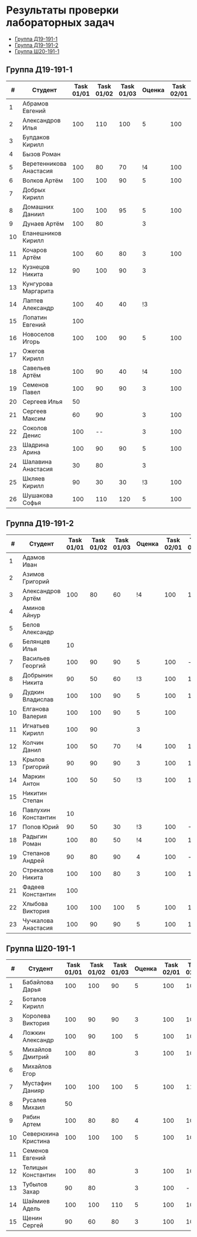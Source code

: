 # Результаты проверки лабораторных задач

<!--TOC-->
  - [Группа Д19-191-1](#группа-д19-191-1)
  - [Группа Д19-191-2](#группа-д19-191-2)
  - [Группа Ш20-191-1](#группа-ш20-191-1)
<!--/TOC-->

## Группа Д19-191-1
|#|Студент| Task 01/01 | Task 01/02 | Task 01/03 | Оценка | Task 02/01 | Task 02/02 | Task 02/03 | Зачет |
|----|--|--|--|--|--|--|--|--|--|
|1|Абрамов Евгений||
|2|Александров Илья|100|110|100|5|100|110|100|+|
|3|Булдаков Кирилл|
|4|Бызов Роман|
|5|Веретенникова Анастасия|100|80|70|!4|100|100|100|+|
|6|Волков Артём|100|100|90|5|100|
|7|Добрых Кирилл|
|8|Домашних Даниил|100|100|95|5|100|100|100|+|
|9|Дунаев Артём|100|80||3|
|10|Епанешников Кирилл|
|11|Кочаров Артём|100|60|80|3|100|100|
|12|Кузнецов Никита|90|100|90|3|
|13|Кунгурова Маргарита|
|14|Лаптев Александр|100|40|40|!3|
|15|Лопатин Евгений|100|
|16|Новоселов Игорь|100|100|90|5|100|100|100|+|
|17|Ожегов Кирилл|
|18|Савельев Артём|100|90|40|!4|100|100|
|19|Семенов Павел|100|90|90|3|100|100|
|20|Сергеев Илья|50|
|21|Сергеев Максим|60|90||3|100|100|100|+|
|22|Соколов Денис|100|--||3|100|100|100|+|
|23|Шадрина Арина|100|90|90|5|100|100|100|+|
|24|Шалавина Анастасия|30|80||3|
|25|Шкляев Кирилл|90|30|30|!3|100|100|100|+|
|26|Шушакова Софья|100|110|120|5|100|100|100|+|

## Группа Д19-191-2
|#|Студент| Task 01/01 | Task 01/02 | Task 01/03 | Оценка | Task 02/01 | Task 02/02 | Task 02/03 | Зачет |
|----|--|--|--|--|--|--|--|--|--|
|1|Адамов Иван|
|2|Азимов Григорий|
|3|Александров Артём|100|80|60|!4|100|100|100|+|
|4|Аминов Айнур|
|5|Белов Александр|
|6|Белянцев Илья|10|
|7|Васильев Георгий|100|90|90|5|100|-|100|
|8|Добрынин Никита|90|50|60|!3|100|100|100|+|
|9|Дудкин Владислав|100|100|90|5|100|100|
|10|Елганова Валерия|100|100|90|5|100|
|11|Игнатьев Кирилл|100|90||3|
|12|Колчин Данил|100|50|70|!4|100|100|100|+|
|13|Крылов Григорий|90|90|90|3|100|100|100|+|
|14|Маркин Антон|100|50|50|!3|100|100|100|+|
|15|Никитин Степан|
|16|Павлухин Константин|10|
|17|Попов Юрий|90|50|30|!3|100|-100
|18|Радыгин Роман|100|80|50|!4|100|100|100|+|
|19|Степанов Андрей|90|80|90|4|100|-|100|
|20|Стрекалов Никита|100|100|80|3|100|100|100|+|
|21|Фадеев Константин|100|
|22|Хлыбова Виктория|100|100|100|5|100|100|100|+|
|23|Чучкалова Анастасия|100|90|90|5|100|100|100|+|

## Группа Ш20-191-1
|#|Студент| Task 01/01 | Task 01/02 | Task 01/03 | Оценка | Task 02/01 | Task 02/02 | Task 02/03 | Зачет |
|----|--|--|--|--|--|--|--|--|--|
|1|Бабайлова Дарья|100|100|90|5|100|100|100|+|
|2|Боталов Кирилл|
|3|Королева Виктория|100|90|90|3|100|100|100|+|
|4|Ложкин Александр|100|90|100|5|100|100|100|+|
|5|Михайлов Дмитрий|100|80||3|100|100|100|+|
|6|Михайлов Егор|
|7|Мустафин Данияр|100|100|100|5|100|110|100|+|
|8|Русалев Михаил|50|
|9|Рябин Артем|100|80|80|4|100|100|100|+|
|10|Северюхина Кристина|100|100|100|5|100|100|100|+|
|11|Семенов Евгений|
|12|Телицын Константин|100|80||3|100|100|100|+|
|13|Тубылов Захар|90|80||3|100|-|100|
|14|Шаймиев Адель|100|100|110|5|100|100|100|+|
|15|Щенин Сергей|90|60|80|3|100|100|
